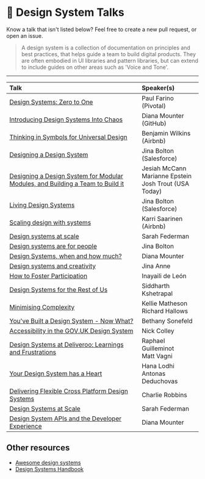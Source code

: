 # 🍿 Design System Talks

Know a talk that isn't listed below? Feel free to create a new pull request, or open an issue.

> A design system is a collection of documentation on principles and best practices, that helps guide a team to build digital products. They are often embodied in UI libraries and pattern libraries, but can extend to include guides on other areas such as 'Voice and Tone'.

---

| Talk                                                                                                                          | Speaker(s)                                                      |
| :---------------------------------------------------------------------------------------------------------------------------- | :-------------------------------------------------------------- |
| [Design Systems: Zero to One](https://www.youtube.com/watch?v=Eq0-Sz5S9iI)                                          | Paul Farino (Pivotal)                                          |
| [Introducing Design Systems Into Chaos](https://www.youtube.com/watch?v=FZSi1bK-BRM)                                          | Diana Mounter (GitHub)                                          |
| [Thinking in Symbols for Universal Design](https://www.youtube.com/watch?v=z5XxgxBz3Fo)                                       | Benjamin Wilkins (Airbnb)                                       |
| [Designing a Design System](https://www.youtube.com/watch?v=7hYOLLO2gc4)                                                      | Jina Bolton (Salesforce)                                        |
| [Designing a Design System for Modular Modules, and Building a Team to Build it](https://www.youtube.com/watch?v=WsfK5rccXr4) | Jesiah McCann <br> Marianne Epstein <br> Josh Trout (USA Today) |
| [Living Design Systems](https://www.youtube.com/watch?v=-CRp5Cx7NZw)                                                          | Jina Bolton (Salesforce)                                        |
| [Scaling design with systems](https://www.youtube.com/watch?v=TuLY1cYM57g)                                                    | Karri Saarinen (Airbnb)                                         |
| [Design systems at scale](https://www.youtube.com/watch?v=kq48beOtJyc)                                                        | Sarah Federman                                                  |
| [Design systems are for people](https://www.youtube.com/watch?v=ldCTZdyCy1k)                                                  | Jina Bolton                                                     |
| [Design Systems, when and how much?](https://www.youtube.com/watch?v=Hx02SaL_IH0)                                             | Diana Mounter                                                   |
| [Design systems and creativity](https://www.youtube.com/watch?v=BmrDrW93Knw)                                                  | Jina Anne                                                       |
| [How to Foster Participation](https://www.youtube.com/watch?v=6xZHHHgTt9A)                                                    | Inayaili de León                                                |
| [Design Systems for the Rest of Us](https://www.youtube.com/watch?v=60tmvBW1kfc)                                              | Siddharth Kshetrapal                                            |
| [Minimising Complexity](https://www.youtube.com/watch?v=cG8ysSVdd5c)                                                          | Kellie Matheson <br> Richard Hallows                            |
| [You've Built a Design System - Now What?](https://www.youtube.com/watch?v=MPr4DrNIeKQ)                                       | Bethany Sonefeld                                                |
| [Accessibility in the GOV.UK Design System](https://www.youtube.com/watch?v=OeyMEDPnPcE)                                      | Nick Colley                                                     |
| [Design Systems at Deliveroo: Learnings and Frustrations](https://www.youtube.com/watch?v=6C0yvuWJc84)                        | Raphael Guilleminot <br> Matt Vagni                             |
| [Your Design System has a Heart](https://www.youtube.com/watch?v=j4tiAW2GQHM)                                                 | Hana Lodhi <br> Antonas Deduchovas                              |
| [Delivering Flexible Cross Platform Design Systems](https://www.youtube.com/watch?v=LuZBzaAWtTE)                              | Charlie Robbins                                                 |
| [Design Systems at Scale](https://www.youtube.com/watch?v=BltrdvKsrsM)                                                        | Sarah Federman                                                  |
| [Design System APIs and the Developer Experience](https://www.youtube.com/watch?v=hftvh9SNEZQ)                                | Diana Mounter                                                   |

## Other resources

- [Awesome design systems](https://github.com/alexpate/awesome-design-systems)
- [Design Systems Handbook](https://www.designbetter.co/design-systems-handbook)
